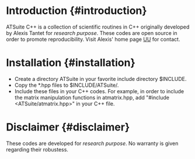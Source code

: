 Introduction    {#introduction}
============

ATSuite C++ is a collection of scientific routines in C++
originally developed by Alexis Tantet for _research purpose_.
These codes are open source in order to promote reproducibility.
Visit Alexis' home page [UU] for contact.

[UU]: http://www.uu.nl/staff/AJJTantet/ "Alexis' personal page"


Installation    {#installation}
============

- Create a directory ATSuite in your favorite include directory $INCLUDE. 
- Copy the *.hpp files to $INCLUDE/ATSuite/.
- Include these files in your C++ codes.
For example, in order to include the matrix manipulation functions in atmatrix.hpp,
add
"#include <ATSuite/atmatrix.hpp>"
in your C++ file.


Disclaimer    {#disclaimer}
==========

These codes are developed for _research purpose_.
No warranty is given regarding their robustess.